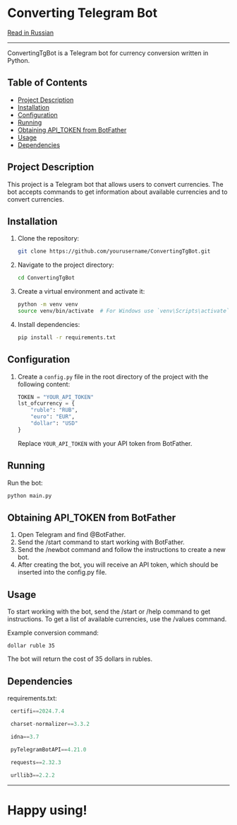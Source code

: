 # Converting Telegram Bot


[Read in Russian](README_ru.md)
___


ConvertingTgBot is a Telegram bot for currency conversion written in Python.

## Table of Contents

- [Project Description](#project-description)
- [Installation](#installation)
- [Configuration](#configuration)
- [Running](#running)
- [Obtaining API_TOKEN from BotFather](#obtaining-api_token-from-botfather)
- [Usage](#usage)
- [Dependencies](#dependencies)

## Project Description

This project is a Telegram bot that allows users to convert currencies. The bot accepts commands to get information about available currencies and to convert currencies.

## Installation

1. Clone the repository:
    ```sh
    git clone https://github.com/yourusername/ConvertingTgBot.git
    ```
2. Navigate to the project directory:
    ```sh
    cd ConvertingTgBot
    ```
3. Create a virtual environment and activate it:
    ```sh
    python -m venv venv
    source venv/bin/activate  # For Windows use `venv\Scripts\activate`
    ```
4. Install dependencies:
    ```sh
    pip install -r requirements.txt
    ```

## Configuration

1. Create a `config.py` file in the root directory of the project with the following content:
    ```python
    TOKEN = "YOUR_API_TOKEN"
    lst_ofcurrency = {
        "ruble": "RUB",
        "euro": "EUR",
        "dollar": "USD"
    }
    ```
    Replace `YOUR_API_TOKEN` with your API token from BotFather.

## Running

Run the bot:
```sh
python main.py
```


## Obtaining API_TOKEN from BotFather

1. Open Telegram and find @BotFather.
2. Send the /start command to start working with BotFather.
3. Send the /newbot command and follow the instructions to create a new bot.
4. After creating the bot, you will receive an API token, which should be inserted into the config.py file.


## Usage

To start working with the bot, send the /start or /help command to get instructions. To get a list of available currencies, use the /values command.

Example conversion command:
```text
dollar ruble 35
```
The bot will return the cost of 35 dollars in rubles.


## Dependencies

requirements.txt:
   ```python
    certifi==2024.7.4

    charset-normalizer==3.3.2

    idna==3.7
    
    pyTelegramBotAPI==4.21.0

    requests==2.32.3

    urllib3==2.2.2
   ```

---
# Happy using!

